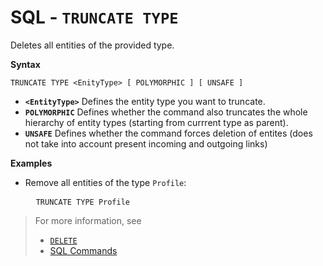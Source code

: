 # SQL - `TRUNCATE TYPE`

Deletes all entities of the provided type.  

**Syntax**

```
TRUNCATE TYPE <EnityType> [ POLYMORPHIC ] [ UNSAFE ] 
```

- **`<EntityType>`** Defines the entity type you want to truncate.
- **`POLYMORPHIC`** Defines whether the command also truncates the whole hierarchy of entity types (starting from currrent type as parent).
- **`UNSAFE`** Defines whether the command forces deletion of entites (does not take into account present incoming and outgoing links)

**Examples**

- Remove all entities of the type `Profile`:

  <pre>
    <code class='lang-sql userinput'>TRUNCATE TYPE Profile</code>
  </pre>

>For more information, see
>- [`DELETE`](SQL-Delete.md)
>- [SQL Commands](SQL-Commands.md)
